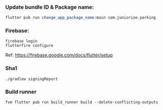 ### Update bundle ID & Package name:
```s
flutter pub run change_app_package_name:main com.juniorise.parking
```

### Firebase:
```
firebase login
flutterfire configure
```

Ref: https://firebase.google.com/docs/flutter/setup


### Sha1
```
./gradlew signingReport
```

### Build runner
```
fvm flutter pub run build_runner build --delete-conflicting-outputs
```